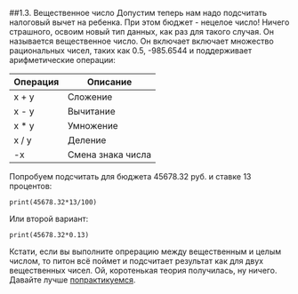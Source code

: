 ##1.3. Вещественное число
Допустим теперь нам надо подсчитать налоговый вычет на ребенка. При этом бюджет - нецелое число! Ничего страшного, освоим новый тип данных, как раз для такого случая. Он называется вещественное число. Он включает включает множество рациональных чисел, таких как 0.5, -985.6544 и поддерживает арифметические операции:

| Операция | Описание |
| - | - |
|x + y |	Сложение |
|x - y |	Вычитание |
|x * y |	Умножение |
|x / y |	Деление |
|-x	|Смена знака числа |

Попробуем подсчитать для бюджета 45678.32 руб. и ставке 13 процентов:
```
print(45678.32*13/100)
```
Или второй вариант:
```
print(45678.32*0.13)
```
Кстати, если вы выполните опрерацию между вещественным и целым числом, то питон всё поймет и подсчитает результат как для двух вещественных чисел.
Ой, коротенькая теория получилась, ну ничего. Давайте лучше [попрактикуемся](../../../tasks/p1/t3).
